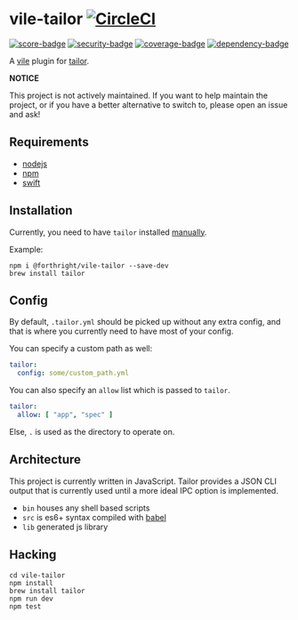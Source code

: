 # vile-tailor [![CircleCI](https://circleci.com/gh/forthright/vile-tailor.svg?style=svg&circle-token=e4883f9d8bd8c567dcbb1b726099a0da511f31cb)](https://circleci.com/gh/forthright/vile-tailor)

[![score-badge](https://vile.io/brentlintner/vile-tailor/badges/score?token=BxYn2MUBS31yusizLNDz)](https://vile.io/brentlintner/vile-tailor) [![security-badge](https://vile.io/brentlintner/vile-tailor/badges/security?token=BxYn2MUBS31yusizLNDz)](https://vile.io/brentlintner/vile-tailor) [![coverage-badge](https://vile.io/brentlintner/vile-tailor/badges/coverage?token=BxYn2MUBS31yusizLNDz)](https://vile.io/brentlintner/vile-tailor) [![dependency-badge](https://vile.io/brentlintner/vile-tailor/badges/dependency?token=BxYn2MUBS31yusizLNDz)](https://vile.io/brentlintner/vile-tailor)

A [vile](https://vile.io) plugin for [tailor](https://tailor.sh).

**NOTICE**

This project is not actively maintained. If you want to
help maintain the project, or if you have a better
alternative to switch to, please open an issue and ask!

## Requirements

- [nodejs](http://nodejs.org)
- [npm](http://npmjs.org)
- [swift](https://swift.org)

## Installation

Currently, you need to have `tailor` installed [manually](https://github.com/sleekbyte/tailor#installation).

Example:

    npm i @forthright/vile-tailor --save-dev
    brew install tailor

## Config

By default, `.tailor.yml` should be picked up without any
extra config, and that is where you currently need to have
most of your config.

You can specify a custom path as well:

```yml
tailor:
  config: some/custom_path.yml
```

You can also specify an `allow` list which is passed to `tailor`.

```yml
tailor:
  allow: [ "app", "spec" ]
```

Else, `.` is used as the directory to operate on.

## Architecture

This project is currently written in JavaScript. Tailor provides
a JSON CLI output that is currently used until a more ideal
IPC option is implemented.

- `bin` houses any shell based scripts
- `src` is es6+ syntax compiled with [babel](https://babeljs.io)
- `lib` generated js library

## Hacking

    cd vile-tailor
    npm install
    brew install tailor
    npm run dev
    npm test
